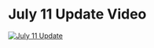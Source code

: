 # July 11 Update Video
[![July 11 Update](https://img.youtube.com/vi/u4uNz05XydA/0.jpg)](https://www.youtube.com/watch?v=u4uNz05XydA)
